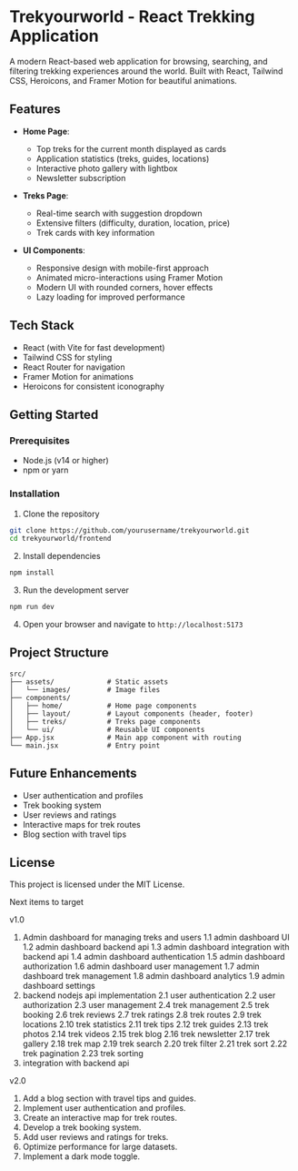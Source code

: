 # Trekyourworld - React Trekking Application

A modern React-based web application for browsing, searching, and filtering trekking experiences around the world. Built with React, Tailwind CSS, Heroicons, and Framer Motion for beautiful animations.

## Features

- **Home Page**:
  - Top treks for the current month displayed as cards
  - Application statistics (treks, guides, locations)
  - Interactive photo gallery with lightbox
  - Newsletter subscription

- **Treks Page**:
  - Real-time search with suggestion dropdown
  - Extensive filters (difficulty, duration, location, price)
  - Trek cards with key information

- **UI Components**:
  - Responsive design with mobile-first approach
  - Animated micro-interactions using Framer Motion
  - Modern UI with rounded corners, hover effects
  - Lazy loading for improved performance

## Tech Stack

- React (with Vite for fast development)
- Tailwind CSS for styling
- React Router for navigation
- Framer Motion for animations
- Heroicons for consistent iconography

## Getting Started

### Prerequisites

- Node.js (v14 or higher)
- npm or yarn

### Installation

1. Clone the repository
```bash
git clone https://github.com/yourusername/trekyourworld.git
cd trekyourworld/frontend
```

2. Install dependencies
```bash
npm install
```

3. Run the development server
```bash
npm run dev
```

4. Open your browser and navigate to `http://localhost:5173`

## Project Structure

```
src/
├── assets/             # Static assets
│   └── images/         # Image files
├── components/
│   ├── home/           # Home page components
│   ├── layout/         # Layout components (header, footer)
│   ├── treks/          # Treks page components
│   └── ui/             # Reusable UI components
├── App.jsx             # Main app component with routing
└── main.jsx            # Entry point
```

## Future Enhancements

- User authentication and profiles
- Trek booking system
- User reviews and ratings
- Interactive maps for trek routes
- Blog section with travel tips

## License

This project is licensed under the MIT License.


Next items to target

v1.0
1. Admin dashboard for managing treks and users
    1.1 admin dashboard UI
    1.2 admin dashboard backend api
    1.3 admin dashboard integration with backend api
    1.4 admin dashboard authentication
    1.5 admin dashboard authorization
    1.6 admin dashboard user management
    1.7 admin dashboard trek management
    1.8 admin dashboard analytics
    1.9 admin dashboard settings
2. backend nodejs api implementation
    2.1 user authentication
    2.2 user authorization
    2.3 user management
    2.4 trek management
    2.5 trek booking
    2.6 trek reviews
    2.7 trek ratings
    2.8 trek routes
    2.9 trek locations
    2.10 trek statistics
    2.11 trek tips
    2.12 trek guides
    2.13 trek photos
    2.14 trek videos
    2.15 trek blog
    2.16 trek newsletter
    2.17 trek gallery
    2.18 trek map
    2.19 trek search
    2.20 trek filter
    2.21 trek sort
    2.22 trek pagination
    2.23 trek sorting
3. integration with backend api

v2.0
1. Add a blog section with travel tips and guides.
2. Implement user authentication and profiles.
3. Create an interactive map for trek routes.
4. Develop a trek booking system.
5. Add user reviews and ratings for treks.
6. Optimize performance for large datasets.
7. Implement a dark mode toggle.